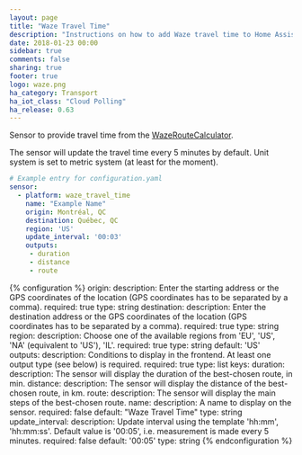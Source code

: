 ```yaml
---
layout: page
title: "Waze Travel Time"
description: "Instructions on how to add Waze travel time to Home Assistant."
date: 2018-01-23 00:00
sidebar: true
comments: false
sharing: true
footer: true
logo: waze.png
ha_category: Transport
ha_iot_class: "Cloud Polling"
ha_release: 0.63
---
```


Sensor to provide travel time from the [WazeRouteCalculator](https://github.com/kovacsbalu/WazeRouteCalculator).

The sensor will update the travel time every 5 minutes by default.
Unit system is set to metric system (at least for the moment).



```yaml
# Example entry for configuration.yaml
sensor:
  - platform: waze_travel_time
    name: "Example Name"
    origin: Montréal, QC
    destination: Québec, QC
    region: 'US'
    update_interval: '00:03'
    outputs:
     - duration
     - distance
     - route
```

{% configuration %}
origin:
  description: Enter the starting address or the GPS coordinates of the location (GPS coordinates has to be separated by a comma).
  required: true
  type: string
destination:
  description: Enter the destination address or the GPS coordinates of the location (GPS coordinates has to be separated by a comma).
  required: true
  type: string
region:
  description: Choose one of the available regions from 'EU', 'US', 'NA' (equivalent to 'US'), 'IL'.
  required: true
  type: string
  default: 'US'
outputs:
  description: Conditions to display in the frontend. At least one output type (see below) is required.
  required: true
  type: list
  keys:
    duration:
      description: The sensor will display the duration of the best-chosen route, in min.
    distance:
      description: The sensor will display the distance of the best-chosen route, in km.
    route:
      description: The sensor will display the main steps of the best-chosen route.
name:
  description: A name to display on the sensor.
  required: false
  default: "Waze Travel Time"
  type: string
update_interval:
  description: Update interval using the template 'hh:mm', 'hh:mm:ss'. Default value is '00:05', i.e. measurement is made every 5 minutes.
  required: false
  default: '00:05'
  type: string
{% endconfiguration %}
